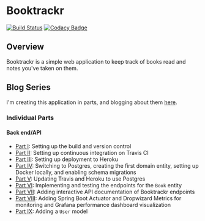 # Booktrackr

[![Build Status](https://travis-ci.org/rpmartz/booktrackr.svg?branch=master)](https://travis-ci.org/rpmartz/booktrackr)
[![Codacy Badge](https://api.codacy.com/project/badge/Grade/7af28710cc684d29be9015fb8edfd415)](https://www.codacy.com/app/martzrp/booktrackr)

## Overview

Booktrackr is a simple web application to keep track of books read and notes you've taken on them.

## Blog Series

I'm creating this application in parts, and blogging about them [here](https://ryanpmartz.com).

### Individual Parts

#### Back end/API

* [Part I](https://ryanpmartz.com/booktrackr-getting-started): Setting up the build and version control
* [Part II](https://ryanpmartz.com/booktrackr-part-02-continuous-integration): Setting up continuous integration on Travis CI
* [Part III](https://ryanpmartz.com/booktrackr-part-03-first-deployment): Setting up deployment to Heroku
* [Part IV](https://ryanpmartz.com/booktrackr-part-04-users-migrations): Switching to Postgres, creating the first domain entity, setting up Docker locally, and enabling schema migrations
* [Part V](https://ryanpmartz.com/booktrackr-part-05-heroku-postgres-travis): Updating Travis and Heroku to use Postgres
* [Part VI](http://ryanpmartz.com/booktrackr-part-06-book-endpoints): Implementing and testing the endpoints for the `Book` entity
* [Part VII](https://ryanpmartz.com/booktrackr-part-07-api-docs): Adding interactive API documentation of Booktrackr endpoints
* [Part VIII](https://ryanpmartz.com/booktrackr-part-08-monitoring): Adding Spring Boot Actuator and Dropwizard Metrics for monitoring and Grafana performance dashboard visualization
* [Part IX](https://ryanpmartz.com/booktrackr-part-09-user-model): Adding a `User` model